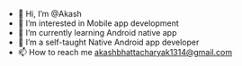 - 👋 Hi, I’m @Akash
- 👀 I’m interested in Mobile app development 
- 🌱 I’m currently learning Android native app
- 💞️ I’m a self-taught Native Android app developer
- 📫 How to reach me akashbhattacharyak1314@gmail.com

<!---
androAkash/androAkash is a ✨ special ✨ repository because its `README.md` (this file) appears on your GitHub profile.
You can click the Preview link to take a look at your changes.
--->

